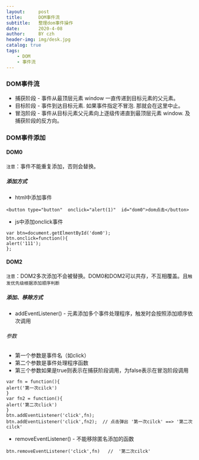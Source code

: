 ```yaml
---
layout:     post
title:      DOM事件流
subtitle:   整理dom事件操作
date:       2020-4-08
author:     BY czh
header-img: img/desk.jpg
catalog: true
tags:
    - DOM
    - 事件流
---
```




### DOM事件流

* 捕获阶段 -  事件从最顶层元素 window 一直传递到目标元素的父元素。
* 目标阶段 -  事件到达目标元素. 如果事件指定不冒泡. 那就会在这里中止。
* 冒泡阶段 -  事件从目标元素父元素向上逐级传递直到最顶层元素 window. 及捕获阶段的反方向。

### DOM事件添加

#### DOM0

`注意`：事件不能重复添加，否则会替换。

##### 添加方式

* html中添加事件
 
```
<button type="button"  onclick="alert(1)"  id="dom0">dom点击</button>
```

* js中添加onclick事件

```
var btn=document.getElmentById('dom0');
btn.onclick=function(){
alert('111');
};
```

#### DOM2


`注意`：DOM2多次添加不会被替换。DOM0和DOM2可以共存，不互相覆盖。且`触发优先级根据添加顺序判断`

##### 添加、移除方式

* addEventListener() - 元素添加多个事件处理程序，触发时会按照添加顺序依次调用

###### 参数 
*  第一个参数是事件名（如click）
*  第二个参数是事件处理程序函数
*  第三个参数如果是true则表示在捕获阶段调用，为false表示在冒泡阶段调用

```
var fn = function(){
alert('第一次cilck')
}
var fn2 = function(){
alert('第二次click')
}
btn.addEventListener('click',fn);
btn.addEventListener('click',fn2);  // 点击弹出 '第一次cilck' ==> '第二次cilck'
```

* removeEventListener() - 不能移除匿名添加的函数

```
btn.removeEventListener('click',fn)   //  '第二次cilck'

```







